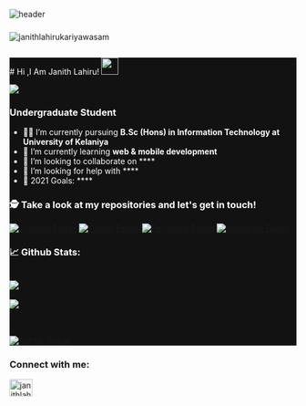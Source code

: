 
![header](https://user-images.githubusercontent.com/88109775/141090079-cd100807-5426-4ca8-bcbf-b1bd3a6a15ec.jpg)






<h3 align="center"></h3>

<p align="left"> <img src="https://komarev.com/ghpvc/?username=janithlahirukariyawasam&label=Profile%20views&color=0e75b6&style=flat" alt="janithlahirukariyawasam" /> </p>



<p align="left"> <a href="https://twitter.com/" target="blank"><img src="https://img.shields.io/twitter/follow/?logo=twitter&style=for-the-badge" alt="" /></a> </p>







<div style="background-color:#121212">
<div style="color:#fff">
# Hi ,I Am Janith Lahiru! <img src="https://raw.githubusercontent.com/debdutgoswami/debdutgoswami/master/assets/gifs/Hi.gif" width="30px">
<br>

![](https://komarev.com/ghpvc/?username=janithlahirukariyawasam&color=blue)<br>

### Undergraduate Student<br>

- 👨‍🏭 I’m currently pursuing **B.Sc (Hons) in Information Technology at University of Kelaniya** <br>
- 🏫 I’m currently learning **web & mobile development** <br>
- 🙌 I’m looking to collaborate on **** <br>
- 🤔 I’m looking for help with ****<br>
- 🥅 2021 Goals: **** <br>


### 🕵 Take a look at my repositories and let's get in touch!<br>


[![Linkedin Badge](https://img.shields.io/badge/--blue?style=flat-square&logo=Linkedin&logoColor=white&link=https://www.linkedin.com/in//)](https://www.linkedin.com/in//) 
[![Twitter Badge](https://img.shields.io/badge/-@-1ca0f1?style=flat-square&labelColor=1ca0f1&logo=twitter&logoColor=white&link=https://twitter.com/)](https://twitter.com/) 
[![Facebook Badge](https://img.shields.io/badge/--3b5998?style=flat-square&labelColor=3b5998&logo=facebook&logoColor=white&link=https://www.facebook.com/)](https://www.facebook.com/) 
[![Instagram Badge](https://img.shields.io/badge/-@-E4405F?style=flat-square&logo=instagram&logoColor=white&link=https://www.instagram.com/)](https://www.instagram.com/) 


### 📈 Github Stats:


<br>
<a href="https://github.com/janithlahirukariyawasam">
<img align="center" src="https://github-readme-stats.vercel.app/api?username=janithlahirukariyawasam&show_icons=true&include_all_commits=true&theme=vision-friendly-dark&count_private=true">
</a>
<br><br>
<a href="https://github.com/remcohalman/github-readme-stats">
<img align="center" src="https://github-readme-stats.anuraghazra1.vercel.app/api/top-langs/?username=janithlahirukariyawasam&layout=compact&theme=vision-friendly-dark" />
</a>
<br>
<br><br>

[![GitHub Streak](https://github-readme-streak-stats.herokuapp.com/?user=janithlahirukariyawasam&theme=dark)](https://git.io/streak-stats)

</div>
</div>

<h3 align="left">Connect with me:</h3>
<p align="left">
<a href="https://www.linkedin.com/in/janith-lahiru-kariyawasam-6124301b7/" target="blank"><img align="center" src="https://raw.githubusercontent.com/rahuldkjain/github-profile-readme-generator/master/src/images/icons/Social/linked-in-alt.svg" alt="janithlahirukariyawasam" height="30" width="40" /></a> 
</p>

